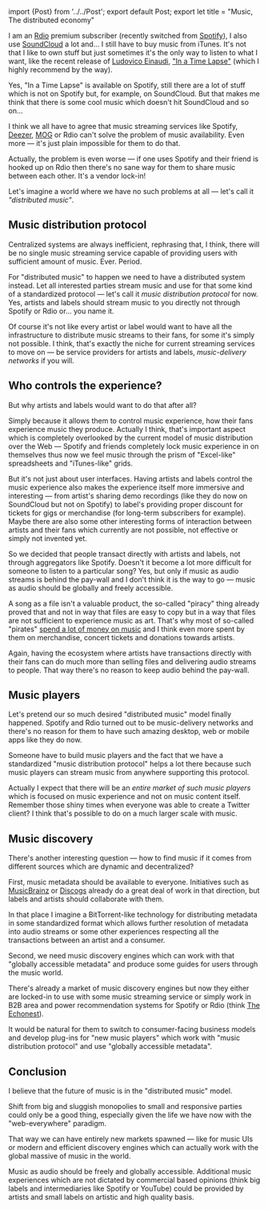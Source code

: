 import {Post} from '../../Post';
export default Post;
export let title = "Music, The distributed economy"

I am an [Rdio][] premium subscriber (recently switched from [Spotify][]), I also
use [SoundCloud][] a lot and... I still have to buy music from iTunes. It's not
that I like to own stuff but just sometimes it's the only way to listen to what
I want, like the recent release of [Ludovico Einaudi][], ["In a Time Lapse"][]
(which I highly recommend by the way).

Yes, "In a Time Lapse" is available on Spotify, still there are a lot of stuff
which is not on Spotify but, for example, on SoundCloud. But that makes me think
that there is some cool music which doesn't hit SoundCloud and so on...

I think we all have to agree that music streaming services like Spotify,
[Deezer][], [MOG][] or Rdio can't solve the problem of music availability. Even
more — it's just plain impossible for them to do that.

Actually, the problem is even worse — if one uses Spotify and their friend is
hooked up on Rdio then there's no sane way for them to share music between each
other. It's a vendor lock-in!

Let's imagine a world where we have no such problems at all — let's call it
*"distributed music"*.

[SoundCloud]: http://en.wikipedia.org/wiki/SoundCloud
[Rdio]: http://en.wikipedia.org/wiki/Rdio
[Spotify]: http://en.wikipedia.org/wiki/Spotify
[Ludovico Einaudi]: http://en.wikipedia.org/wiki/Ludovico_Einaudi
["In a Time Lapse"]: http://en.wikipedia.org/wiki/In_a_Time_Lapse
[MOG]: http://en.wikipedia.org/wiki/MOG_(online_music)
[Deezer]: http://en.wikipedia.org/wiki/Deezer

## Music distribution protocol

Centralized systems are always inefficient, rephrasing that, I think, there will
be no single music streaming service capable of providing users with sufficient
amount of music. Ever. Period.

For "distributed music" to happen we need to have a distributed system instead. Let
all interested parties stream music and use for that some kind of a standardized
protocol — let's call it *music distribution protocol* for now. Yes,
artists and labels should stream music to you directly not through Spotify or
Rdio or... you name it.

Of course it's not like every artist or label would want to have all the
infrastructure to distribute music streams to their fans, for some it's simply
not possible. I think, that's exactly the niche for current streaming services
to move on — be service providers for artists and labels, *music-delivery
networks* if you will.

## Who controls the experience?

But why artists and labels would want to do that after all?

Simply because it allows them to control music experience, how their fans
experience music they produce. Actually I think, that's important aspect which
is completely overlooked by the current model of music distribution over the Web
— Spotify and friends completely lock music experience in on themselves thus now
we feel music through the prism of "Excel-like" spreadsheets and "iTunes-like"
grids.

But it's not just about user interfaces. Having artists and labels control the
music experience also makes the experience itself more immersive and interesting
— from artist's sharing demo recordings (like they do now on SoundCloud but not
on Spotify) to label's providing proper discount for tickets for gigs or
merchandise (for long-term subscribers for example). Maybe there are also some
other interesting forms of interaction between artists and their fans which
currently are not possible, not effective or simply not invented yet.

So we decided that people transact directly with artists and labels, not through
aggregators like Spotify. Doesn't it become a lot more difficult for someone to
listen to a particular song? Yes, but only if music as audio streams is behind
the pay-wall and I don't think it is the way to go — music as audio should be
globally and freely accessible.

A song as a file isn't a valuable product, the so-called "piracy" thing already
proved that and not in way that files are easy to copy but in a way that files
are not sufficient to experience music as art.  That's why most of so-called
"pirates" [spend a lot of money on music][] and I think even more spent by them
on merchandise, concert tickets and donations towards artists.

Again, having the ecosystem where artists have transactions directly with their
fans can do much more than selling files and delivering audio streams to people.
That way there's no reason to keep audio behind the pay-wall.

[spend a lot of money on music]: http://piracy.americanassembly.org/where-do-music-collections-come-from/

## Music players

Let's pretend our so much desired "distributed music" model finally happened.
Spotify and Rdio turned out to be music-delivery networks and there's no reason
for them to have such amazing desktop, web or mobile apps like they do now.

Someone have to build music players and the fact that we have a standardized
"music distribution protocol" helps a lot there because such music players can
stream music from anywhere supporting this protocol.

Actually I expect that there will be an *entire market of such music players*
which is focused on music experience and not on music content itself. Remember
those shiny times when everyone was able to create a Twitter client? I think
that's possible to do on a much larger scale with music.

## Music discovery

There's another interesting question — how to find music if it comes from
different sources which are dynamic and decentralized?

First, music metadata should be available to everyone. Initiatives such as
[MusicBrainz][] or [Discogs][] already do a great deal of work in that
direction, but labels and artists should collaborate with them.

In that place I imagine a BitTorrent-like technology for distributing metadata
in some standardized format which allows further resolution of metadata into
audio streams or some other experiences respecting all the transactions between
an artist and a consumer.

Second, we need music discovery engines which can work with that "globally
accessible metadata" and produce some guides for users through the music world.

There's already a market of music discovery engines but now they either are
locked-in to use with some music streaming service or simply work in B2B area
and power recommendation systems for Spotify or Rdio (think [The Echonest][]).

It would be natural for them to switch to consumer-facing business models and
develop plug-ins for "new music players" which work with "music distribution
protocol" and use "globally accessible metadata".

## Conclusion

I believe that the future of music is in the "distributed music" model.

Shift from big and sluggish monopolies to small and responsive parties could
only be a good thing, especially given the life we have now with the
"web-everywhere" paradigm.

That way we can have entirely new markets spawned — like for music UIs or modern
and efficient discovery engines which can actually work with the global massive
of music in the world.

Music as audio should be freely and globally accessible. Additional music
experiences which are not dictated by commercial based opinions (think big
labels and intermediaries like Spotify or YouTube) could be provided by artists
and small labels on artistic and high quality basis.

[MusicBrainz]: http://en.wikipedia.org/wiki/Musicbrainz
[Discogs]: http://en.wikipedia.org/wiki/Discogs
[The Echonest]: http://echonest.com
